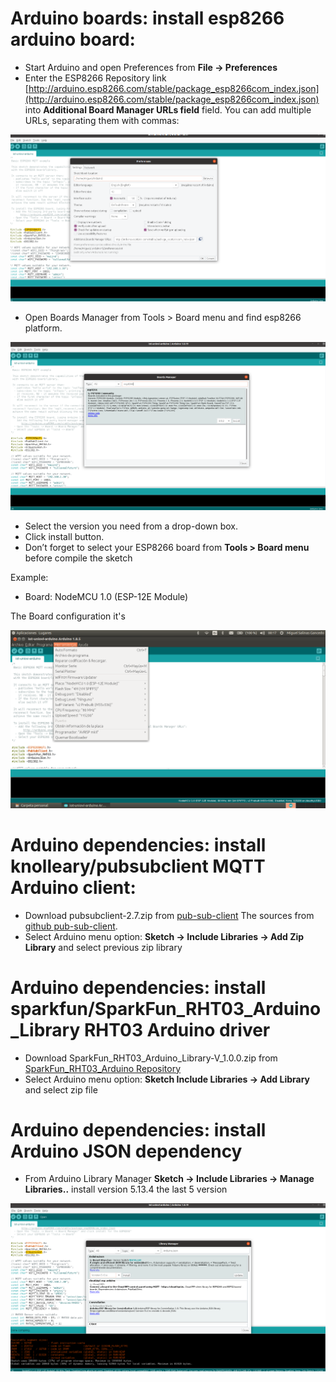 # Arduino boards: install esp8266 arduino board:

* Start Arduino and open Preferences from **File -> Preferences**
* Enter the ESP8266 Repository link [http://arduino.esp8266.com/stable/package_esp8266com_index.json](http://arduino.esp8266.com/stable/package_esp8266com_index.json) into **Additional Board Manager URLs field** field. You can add multiple URLs, separating them with commas:

![Board Repositories](captures/board_repositories.png "Board Repositories")

* Open Boards Manager from Tools > Board menu and find esp8266 platform.

![ESP8266 Board](captures/esp8266_board.png "ESP8266 Board")

* Select the version you need from a drop-down box.
* Click install button.
* Don’t forget to select your ESP8266 board from **Tools > Board menu** before compile the sketch

Example:
  - Board: NodeMCU 1.0 (ESP-12E Module)

The Board configuration it's

![Board configuration](captures/board_configuration.png "Board configuration")

# Arduino dependencies: install knolleary/pubsubclient MQTT Arduino client:

* Download pubsubclient-2.7.zip from [pub-sub-client](https://www.arduinolibraries.info/libraries/pub-sub-client)
The sources from [github pub-sub-client](https://github.com/knolleary/pubsubclient).
* Select Arduino menu option: **Sketch -> Include Libraries -> Add Zip Library** and select previous zip library


# Arduino dependencies: install sparkfun/SparkFun_RHT03_Arduino_Library RHT03 Arduino driver

* Download SparkFun_RHT03_Arduino_Library-V_1.0.0.zip from [SparkFun_RHT03_Arduino Repository](https://github.com/sparkfun/SparkFun_RHT03_Arduino_Library) 
* Select Arduino menu option: **Sketch Include Libraries -> Add Library** and select zip file

# Arduino dependencies: install Arduino JSON dependency

* From Arduino Library Manager **Sketch -> Include Libraries -> Manage Libraries..** install version 5.13.4 the last 5 version

![ArduinoJSON Dependency](captures/ArduinoJSON.png "ArduinoJSON Dependency")
